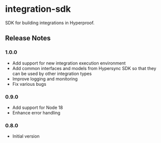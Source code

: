 # integration-sdk

SDK for building integrations in Hyperproof.

## Release Notes

### 1.0.0

- Add support for new integration execution environment
- Add common interfaces and models from Hypersync SDK so that they can be used by other integration types
- Improve logging and monitoring
- Fix various bugs

### 0.9.0

- Add support for Node 18
- Enhance error handling

### 0.8.0

- Initial version
